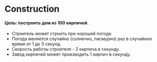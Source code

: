 # Construction
#### Цель: построить дом из 100 кирпичей.
- Строитель может строить при хорошей погоде.
- Погода меняется случайно (солнечно, пасмурно) раз в случайное время от 1 до 3 секунд. 
- Скорость работы строителя - 2 кирпича в секунду. 
- Завод кирпичей может производить 1 кирпич в секунду. 
